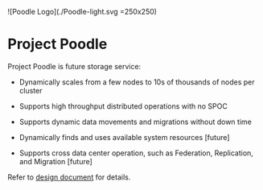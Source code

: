 ![Poodle Logo](./Poodle-light.svg =250x250)

# Project Poodle

Project Poodle is future storage service:
 
- Dynamically scales from a few nodes to 10s of thousands of nodes per cluster

- Supports high throughput distributed operations with no SPOC

- Supports dynamic data movements and migrations without down time

- Dynamically finds and uses available system resources [future]

- Supports cross data center operation, such as Federation, Replication, and Migration [future]

Refer to [design document](./design.md) for details.
